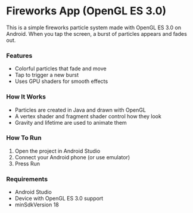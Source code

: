 # Fireworks App (OpenGL ES 3.0)

This is a simple fireworks particle system made with OpenGL ES 3.0 on Android. When you tap the screen, a burst of particles appears and fades out.

### Features
- Colorful particles that fade and move
- Tap to trigger a new burst
- Uses GPU shaders for smooth effects

### How It Works
- Particles are created in Java and drawn with OpenGL
- A vertex shader and fragment shader control how they look
- Gravity and lifetime are used to animate them

### How To Run
1. Open the project in Android Studio
2. Connect your Android phone (or use emulator)
3. Press Run

### Requirements
- Android Studio
- Device with OpenGL ES 3.0 support
- minSdkVersion 18